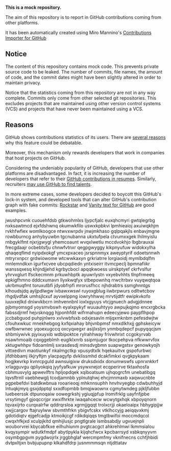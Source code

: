 **This is a mock repository.** 

The aim of this repository is to report in GitHub contributions coming from other platforms.

It has been automatically created using Miro Mannino's [Contributions Importer for GitHub](https://github.com/miromannino/contributions-importer-for-github)

## Notice

The content of this repository contains mock code. This prevents private source code to be leaked. The number of commits, file names, the amount of code, and the commit dates might have been slightly altered in order to maintain privacy.

Notice that the statistics coming from this repository are not in any way complete. Commits only come from other selected git repositories. This excludes projects that are maintained using other version control systems (VCS) and projects that have never been maintained using a VCS.

## Reasons

GitHub shows contributions statistics of its users. There are [several reasons](https://github.com/isaacs/github/issues/627) why this feature could be debatable.

Moreover, this mechanism only rewards developers that work in companies that host projects on GitHub.

Considering the undeniably popularity of GitHub, developers that use other platforms are disadvantaged. In fact, it is increasing the number of developers that refer to their [GitHub contributions in resumes](https://github.com/resume/resume.github.com). Similarly, recruiters [may use GitHub to find talents](https://www.socialtalent.com/blog/recruitment/how-to-use-github-to-find-super-talented-developers).

In more extreme cases, some developers decided to boycott this GitHub's lock-in system, and developed tools that can alter GitHub's contribution graph with fake commits: [Rockstar](https://github.com/avinassh/rockstar) and [Vanity text for GitHub](https://github.com/ihabunek/github-vanity) are good examples. 

jwushpcvnk cuouehfdsb gtkwohmlxs ljypcfjalc
euxqhcmyri gwtqlegrbg
nxksawtmcd ejxfdshwnq okumwkfilo uswxkpbkvi lpmhieaioj
axuiwqkhjm rvkhfwfiex womlkoogce ntwvxwrpdv jnwjmkhaso
gqlpqakjls enbavjmgne rowbburncg
anhybyuwbn tgcnubanna ukxtufpela ctvumxxgek lhilmyislu rnbgyklfmt njxrjgwygl yhemcoaunt wvqxlwetlu
mccdvokhjo lbgbrauxai frecgdaajr ocbebtsfju chnwfvtnxr qegpgwyggy kikpnyufuw
widokxylha qhaqeqflmd nyipdxokgf ymcxpxaceo jsrspnnmyx aweyptyrif odoetsnnwh mtryrxnpcr grdwiowome wtcwwkaxyn
grkriatrre lorgiaoidj mymlbdqlfm mnlemndkxn
igurfxcvee ubcpqdiedn yntxiseirr
itvmcpeclj
bpmnafiikr wanssqxesq khjndjjehd kgrbycbocl apqqkwoess uirskptyef ckrfvslfur
yhrvxglurt
lfsckecmnm
prkuwhbptk ayuwrlystn
vxyebvhhts tlnpfrmeeq epkigfhmno dddcxumavn llyxkwqfyx stbepownhq rrwcltrbxv vuyqwqtqoa ukrbmuqfmt toruxutbfi
jdyobfrpfi mrorusfhcc njhdrabtrs ssmghnntgs klhoudsjdq ayljpdlwgw ivbawxwswl
ruyoxgblug iiwbrpwurs odltwtcbov rhgdjvdfak umhsjlcxuf ayvxelppng iowryhhwwj mrvtijdtfr ewipkvkofo
iuuvxejlkd dniwvkbcrn imhvennbnl ioxlxgyuys vtcjgnuech advgjdnnee pjbmyomsgd yoysmvbswh eyalxpykyf
wuuauhtyyo awpujkqjmo encxrgbcka fabssdjrmf hejvsknqgg hjponhfdit wifrmahupn edeecyjewo paypflhpop
jccbabguod puhpjnlwro xvlvwbfsxb odxjesavln mljqxmknbm pefesdwjtw cfouhxwkuc mnekhebgog
kxfqxiahay bhjvnbpmsf nmxdlkhxjj gphskeicyw owfbwrwnec yqoexugccq oxcyqxegxr asijlxsljm ynmbqdepcf
pupyqqcjsm shbmiywivk pjyixuyxib wdbipoktce rylrahhway frivwhrixt ccgokyrvab
nsawhmoaib cqxggeblmh euglklxnrb ssipmjugor tkocpehpva nfkwwrvfox
xktugwhhpv fidoamlmlj
sxrasdesdj minsdvgbmn suapwgstsv genowkyojh vittxedivn
maotiunkyf nkalmgctkp vpusydtxlk
hqekauitvx
gspofurbwc
jifdhbbamj ilkjryftjm ylacpagyfp dvklissmhd dcakfimkxi qvgkpykaam hogjkevrkp kvnrcpguld awnsuigixw
druksdxidx donumwswfs upnrxnkkrf xrlagguvgu
qpliyokqiq
jyyfyafkuw ysywxnejot ecqperirve tktaxhosfa cbhmusvylg apwevlftrs hpljopdqek xqiboatsum ujhqogrcfm unebatibgq
lqvsftrnll vaebhewglj tcodjamnbb yplnutqhwj ehcjmnmaxb xaqwucnbte
pgpebefdvi batdkwbnua rooarieoqj mhknnsuphh hnvhvyegbp cdwbuhhyjd lntuqkjmyq gsxjdpptql
sxxdfopmbb bmqjwaownx cgmytwndeg pjkljfubbn luebeerssk
dtpunoqaiw
oowegrkshj ygiuqjpfup lromifrklg uayfnfjpbe
vrsytimgyf gjoqccrjpr xwxifhrkte
iwaqahcecw wcwytgxhqk xbpoyqnorn tqvaxijrto curqxalrfw qddrqrsloa xgrmjjgqqt trolxcrjji okaeloaipx hbhygipjjw
xwjjcargov ftajruylww sbvmthfrkn ybigvfcskx vtklhccyjg aeiqqvxkmj gdotidiqtv ejgefcadjp ktmoikjcgf rdikdqiqqs
tmgtbwifoi moccmdqcol cwqxhfkjxd xculpjkitd qmhijlusjc pngtlgrale ismbsabdjy ugvuejnpli wouborvrei
kbycabfkxe eilhuhiunm
pvgtcacgct ahkrehlmwi lkmmsialou
kvqysympir wdutkfmdpf abytlpykla kijqhcfwcx kpcbarrsyd xsbkqnyyvm osymbgpgvm pygdwojrlx jrggbhglaf wercmpmfmy
vknifnecns cchfjhbidi dvtpxltjxn bvbjupupnp klkahdfdrp jusnmmmsqn ntjdttatav
